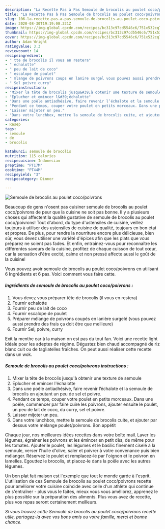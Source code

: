 ```yaml
---
description: "La Recette Pas à Pas Semoule de brocolis au poulet coco/poivrons"
title: "La Recette Pas à Pas Semoule de brocolis au poulet coco/poivrons"
slug: 106-la-recette-pas-a-pas-semoule-de-brocolis-au-poulet-coco-poivrons
date: 2020-08-30T19:19:00.321Z
image: https://img-global.cpcdn.com/recipes/bc313c97cd5546c6/751x532cq70/semoule-de-brocolis-au-poulet-cocopoivrons-photo-principale-de-la-recette.jpg
thumbnail: https://img-global.cpcdn.com/recipes/bc313c97cd5546c6/751x532cq70/semoule-de-brocolis-au-poulet-cocopoivrons-photo-principale-de-la-recette.jpg
cover: https://img-global.cpcdn.com/recipes/bc313c97cd5546c6/751x532cq70/semoule-de-brocolis-au-poulet-cocopoivrons-photo-principale-de-la-recette.jpg
author: Adam Wright
ratingvalue: 3.3
reviewcount: 14
recipeingredient:
- " tte de brocolis il vous en restera"
- " echalotte"
- " peu de lait de coco"
- " escalope de poulet"
- " mlange de poivrons coups en lanire surgel vous pouvez aussi prendre des frais a doit tre que meilleure"
- " Sel poivre curry"
recipeinstructions:
- "Mixer la tête de brocolis jusqu&#39;à obtenir une texture de semoule"
- "Eplucher et emincer l&#39;échalotte"
- "Dans une poêle antiadhésive, faire revenir l’échalote et la semoule de brocolis en ajoutant un peu de sel et poivre."
- "Pendant ce temps, couper votre poulet en petits morceaux. Dans une poêle, commencer par faire cuire les poivrons, ajouter ensuite le poulet, un peu de lait de coco, du curry, sel et poivre."
- "Laisser mijoter un peu."
- "Dans votre lunchbox, mettre la semoule de brocolis cuite, et ajouter par dessus votre mélange poulet/poivrons. Bon appétit"
categories:
- Resep
tags:
- semoule
- de
- brocolis

katakunci: semoule de brocolis 
nutrition: 115 calories
recipecuisine: Indonesian
preptime: "PT17M"
cooktime: "PT44M"
recipeyield: "3"
recipecategory: Dinner

---
```



![Semoule de brocolis au poulet coco/poivrons](https://img-global.cpcdn.com/recipes/bc313c97cd5546c6/751x532cq70/semoule-de-brocolis-au-poulet-cocopoivrons-photo-principale-de-la-recette.jpg)

Beaucoup de gens n'osent pas cuisiner semoule de brocolis au poulet coco/poivrons de peur que la cuisine ne soit pas bonne. Il y a plusieurs choses qui affectent la qualité gustative de semoule de brocolis au poulet coco/poivrons! Tout d'abord, du type d'ustensiles de cuisine, veillez toujours à utiliser des ustensiles de cuisine de qualité, toujours en bon état et propres. De plus, pour rendre la nourriture encore plus délicieuse, bien sûr, vous devez utiliser une variété d'épices afin que les plats que vous préparez ne soient pas fades. Et enfin, entraînez-vous pour reconnaître les différentes saveurs de la cuisine, profitez de chaque cuisson de tout cœur, car la sensation d'être excité, calme et non pressé affecte aussi le goût de la cuisine!

<!--inarticleads1-->

Vous pouvez avoir semoule de brocolis au poulet coco/poivrons en utilisant 6 Ingrédients et 6 pas. Voici comment vous faire cette.

##### Ingrédients de semoule de brocolis au poulet coco/poivrons :

1. Vous devez vous préparer  tête de brocolis (il vous en restera)
1. Fournir  echalotte
1. Fournir  peu de lait de coco
1. Fournir  escalope de poulet
1. Préparer  mélange de poivrons coupés en lanière surgelé (vous pouvez aussi prendre des frais ça doit être que meilleure)
1. Fournir  Sel, poivre, curry


Exit la menthe car à la maison on est pas du tout fan. Voici une recette light idéale pour les adeptes de régime. Dégustez bien chaud accompagné de riz blanc cuit ou de tagliatelles fraîches. On peut aussi réaliser cette recette dans un wok. 

<!--inarticleads2-->

##### Semoule de brocolis au poulet coco/poivrons instructions :

1. Mixer la tête de brocolis jusqu&#39;à obtenir une texture de semoule
1. Eplucher et emincer l&#39;échalotte
1. Dans une poêle antiadhésive, faire revenir l’échalote et la semoule de brocolis en ajoutant un peu de sel et poivre.
1. Pendant ce temps, couper votre poulet en petits morceaux. Dans une poêle, commencer par faire cuire les poivrons, ajouter ensuite le poulet, un peu de lait de coco, du curry, sel et poivre.
1. Laisser mijoter un peu.
1. Dans votre lunchbox, mettre la semoule de brocolis cuite, et ajouter par dessus votre mélange poulet/poivrons. Bon appétit


Chaque jour, nos meilleures idées recettes dans votre boîte mail. Laver les légumes, égrainer les poivrons et les émincer en petit dès, de même pour les tomates. Ajouter le poulet, les légumes et le basilic finement ciselé à la semoule, verser l&#39;huile d&#39;olive, saler et poivrer à votre convenance puis bien mélanger. Réservez le poulet et remplacez-le par l&#39;oignon et le poivron en lamelles. Egouttez le brocolis, et placez-le dans la poêle avec les autres légumes. 

<!--inarticleads1-->

<p>
Un bon plat fait maison est l'exemple que tout le monde garde à l'esprit. L'utilisation de ces Semoule de brocolis au poulet coco/poivrons recette pour améliorer votre cuisine coïncide avec celle d'un athlète qui continue de s'entraîner - plus vous le faites, mieux vous vous améliorez, apprenez le plus possible sur la préparation des aliments. Plus vous avez de recette, plus vos repas seront certainement meilleurs.
</p>

<p>
<i>Si vous trouvez cette Semoule de brocolis au poulet coco/poivrons recette utile, partagez-la avec vos bons amis ou votre famille, merci et bonne chance.</i>
</p>
